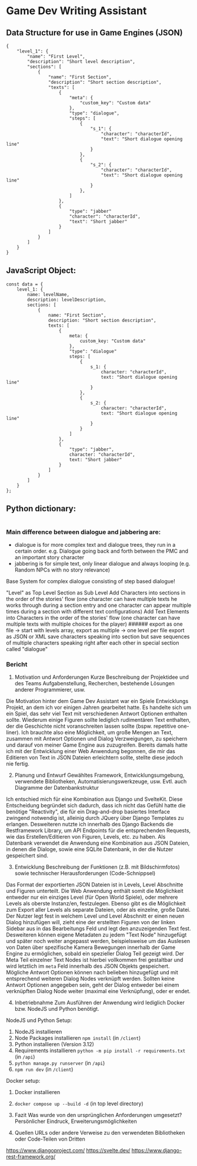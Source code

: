 # Game Dev Writing Assistant

## Data Structure for use in Game Engines (JSON)
```
{
    "level_1": {
        "name": "First Level",
        "description": "Short level description",
        "sections": [
            {
                "name": "First Section",
                "description": "Short section description",
                "texts": [
                    {
                        "meta": {
                            "custom_key": "Custom data"
                        },
                        "type": "dialogue",
                        "steps": [
                            {
                                "s_1": {
                                    "character": "characterId",
                                    "text": "Short dialogue opening line"
                                }
                            },
                            {
                                "s_2": {
                                    "character": "characterId",
                                    "text": "Short dialogue opening line"
                                }
                            },
                        ]
                    },
                    {
                        "type": "jabber"
                        "character": "characterId",
                        "text": "Short jabber"
                    }
                ]
            }
        ]
    }
}
```

## JavaScript Object:
```
const data = {
    level_1: {
        name: levelName,
        description: levelDescription,
        sections: [
            {
                name: "First Section",
                description: "Short section description",
                texts: [
                    {
                        meta: {
                            custom_key: "Custom data"
                        },
                        "type": "dialogue"
                        steps: [
                            {
                                s_1: {
                                    character: "characterId",
                                    text: "Short dialogue opening line"
                                }
                            },
                            {
                                s_2: {
                                    character: "characterId",
                                    text: "Short dialogue opening line"
                                }
                            }
                        ]
                    },
                    {
                        "type": "jabber",
                        character: "characterId",
                        text: "Short jabber"
                    }
                ]
            }
        ]
    }
};
```

## Python dictionary:
```

```

### Main difference between dialogue and jabbering are:
- dialogue is for more complex text and dialogue trees, they run in a certain order. e.g. Dialogue going back and forth between the PMC and an important story character
- jabbering is for simple text, only linear dialogue and always looping (e.g. Random NPCs with no story relevance)

Base System for complex dialogue consisting of step based dialogue!

"Level" as Top Level
Section as Sub Level
Add Characters into sections in the order of the stories' flow (one character can have multiple texts he works through during a section entry and one character can appear multiple times during a section with different text configurations)
Add Text Elements into Characters in the order of the stories' flow (one character can have multiple texts with multiple choices for the player) ######
export as one file -> start with levels array, export as multiple -> one level per file
export as JSON or XML
save characters speaking into section but save sequences of multiple characters speaking right after each other in special section called "dialogue"


### Bericht
1. Motivation und Anforderungen
Kurze Beschreibung der Projektidee und des Teams
Aufgabenstellung, Recherchen, bestehende Lösungen anderer Programmierer, usw.

Die Motivation hinter dem Game Dev Assistant war ein Spiele Entwicklungs Projekt, an dem ich vor einigen Jahren gearbeitet hatte. 
Es handelte sich um ein Spiel, das sehr viel Text mit verschiedenen Antwort Optionen enthalten sollte. Wiederum einige Figuren sollte lediglich rudimentären Text enthalten, der die Geschichte nicht voranschreiten lassen sollte (bspw. repetitive one-liner).
Ich brauchte also eine Möglichkeit, um große Mengen an Text, zusammen mit Antwort Optionen und Dialog Verzweigungen, zu speichern und darauf von meiner Game Engine aus zuzugreifen. 
Bereits damals hatte ich mit der Entwicklung einer Web Anwendung begonnen, die mir das Editieren von Text in JSON Dateien erleichtern sollte, stellte diese jedoch nie fertig.

2. Planung und Entwurf
Gewähltes Framework, Entwicklungsumgebung, verwendete Bibliotheken, Automatisierungswerkzeuge, usw.
Evtl. auch Diagramme der Datenbankstruktur

Ich entschied mich für eine Kombination aus Django und SvelteKit. Diese Entscheidung begründet sich dadurch, dass ich nicht das Gefühl hatte die benötige "Reactivity", die für ein Drag-and-drop basiertes Interface zwingend notwendig ist, alleinig durch JQuery über Django Templates zu erlangen.
Desweiteren nutzte ich innerhalb des Django Backends die Restframework Library, um API Endpoints für die entsprechenden Requests, wie das Erstellen/Editieren von Figuren, Levels, etc. zu haben.
Als Datenbank verwendet die Anwendung eine Kombination aus JSON Dateien, in denen die Dialoge, sowie eine SQLite Datenbank, in der die Nutzer gespeichert sind.

3. Entwicklung
Beschreibung der Funktionen (z.B. mit Bildschirmfotos) sowie technischer Herausforderungen (Code-Schnippsel)

Das Format der exportierten JSON Dateien ist in Levels, Level Abschnitte und Figuren unterteilt. 
Die Web Anwendung enthält somit die Möglichkeit entweder nur ein einziges Level (für Open World Spiele), oder mehrere Levels als oberste Instanz/en, festzulegen.
Ebenso gibt es die Möglichkeit zum Export aller Levels als separate Dateien, oder als einzelne, große Datei. 
Der Nutzer legt fest in welchem Level und Level Abschnitt er einen neuen Dialog hinzufügen will, zieht eine der erstellten Figuren von der linken Sidebar aus in das Bearbeitungs Feld und legt den anzuzeigenden Text fest. 
Desweiteren können eigene Metadaten zu jedem "Text Node" hinzugefügt und später noch weiter angepasst werden, beispielsweise um das Auslesen von Daten über spezifische Kamera Bewegungen innerhalb der Game Engine zu ermöglichen, sobald ein spezieller Dialog Teil gezeigt wird.
Der Meta Teil einzelner Text Nodes ist hierbei vollkommen frei gestaltbar und wird letztlich im `meta` Feld innerhalb des JSON Objekts gespeichert.
Mögliche Antwort Optionen können nach belieben hinzugefügt und mit entsprechend weiteren Dialog Nodes verknüpft werden. Sollten keine Antwort Optionen angegeben sein, geht der Dialog entweder bei einem verknüpften Dialog Node weiter (maximal eine Verknüpfung), oder er endet.

4. Inbetriebnahme
Zum Ausführen der Anwendung wird lediglich Docker bzw. NodeJS und Python benötigt.

NodeJS und Python Setup:
1. NodeJS installieren
2. Node Packages installieren `npm install` (in `/client`)
2. Python installieren (Version 3.12)
3. Requirements installieren `python -m pip install -r requirements.txt` (in `/api`)
4. `python manage.py runserver` (in `/api`)
5. `npm run dev` (in `/client`)

Docker setup:
1. Docker installieren
2. `docker compose up --build -d` (in top level directory)

5. Fazit
Was wurde von den ursprünglichen Anforderungen umgesetzt? Persönlicher Eindruck, Erweiterungsmöglichkeiten



6. Quellen
URLs oder andere Verweise zu den verwendeten Bibliotheken oder Code-Teilen von Dritten

https://www.djangoproject.com/
https://svelte.dev/
https://www.django-rest-framework.org/